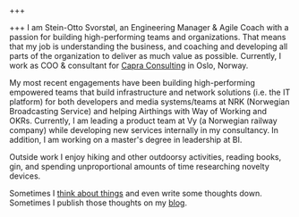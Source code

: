 +++

+++
I am Stein-Otto Svorstøl, an Engineering Manager & Agile Coach with a passion for building high-performing teams and organizations. That means that my job is understanding the business, and coaching and developing all parts of the organization to deliver as much value as possible. Currently, I work as COO & consultant for [Capra Consulting](https://capraconsulting.no) in Oslo, Norway.

My most recent engagements have been building high-performing empowered teams that build infrastructure and network solutions (i.e. the IT platform) for both developers and media systems/teams at NRK (Norwegian Broadcasting Service) and helping Airthings with Way of Working and OKRs. Currently, I am leading a product team at Vy (a Norwegian railway company) while developing new services internally in my consultancy. In addition, I am working on a master's degree in leadership at BI.

Outside work I enjoy hiking and other outdoorsy activities, reading books, gin, and spending unproportional amounts of time researching novelty devices.

Sometimes I [think about things](https://www.youtube.com/watch?v=VFZNvj-HfBU) and even write some thoughts down. Sometimes I publish those thoughts on my [blog](/blog).